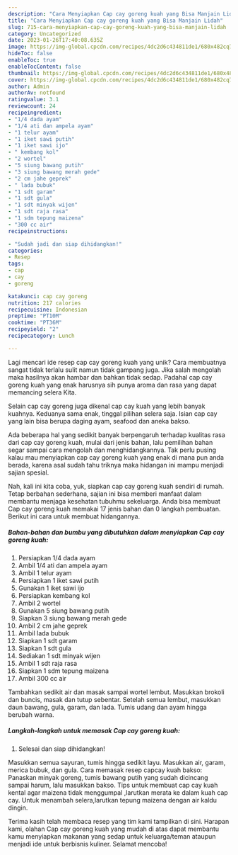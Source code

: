 ```yaml
---
description: "Cara Menyiapkan Cap cay goreng kuah yang Bisa Manjain Lidah"
title: "Cara Menyiapkan Cap cay goreng kuah yang Bisa Manjain Lidah"
slug: 715-cara-menyiapkan-cap-cay-goreng-kuah-yang-bisa-manjain-lidah
category: Uncategorized
date: 2023-01-26T17:40:08.635Z
image: https://img-global.cpcdn.com/recipes/4dc2d6c434811de1/680x482cq70/cap-cay-goreng-kuah-foto-resep-utama.jpg
hideToc: false
enableToc: true
enableTocContent: false
thumbnail: https://img-global.cpcdn.com/recipes/4dc2d6c434811de1/680x482cq70/cap-cay-goreng-kuah-foto-resep-utama.jpg
cover: https://img-global.cpcdn.com/recipes/4dc2d6c434811de1/680x482cq70/cap-cay-goreng-kuah-foto-resep-utama.jpg
author: Admin
authorAv: notfound
ratingvalue: 3.1
reviewcount: 24
recipeingredient:
- "1/4 dada ayam"
- "1/4 ati dan ampela ayam"
- "1 telur ayam"
- "1 iket sawi putih"
- "1 iket sawi ijo"
- " kembang kol"
- "2 wortel"
- "5 siung bawang putih"
- "3 siung bawang merah gede"
- "2 cm jahe geprek"
- " lada bubuk"
- "1 sdt garam"
- "1 sdt gula"
- "1 sdt minyak wijen"
- "1 sdt raja rasa"
- "1 sdm tepung maizena"
- "300 cc air"
recipeinstructions:

- "Sudah jadi dan siap dihidangkan!"
categories:
- Resep
tags:
- cap
- cay
- goreng

katakunci: cap cay goreng 
nutrition: 217 calories
recipecuisine: Indonesian
preptime: "PT10M"
cooktime: "PT36M"
recipeyield: "2"
recipecategory: Lunch

---
```





Lagi mencari ide resep cap cay goreng kuah yang unik? Cara membuatnya sangat tidak terlalu sulit namun tidak gampang juga. Jika salah mengolah maka hasilnya akan hambar dan bahkan tidak sedap. Padahal cap cay goreng kuah yang enak harusnya sih punya aroma dan rasa yang dapat memancing selera Kita.





Selain cap cay goreng juga dikenal cap cay kuah yang lebih banyak kuahnya. Keduanya sama enak, tinggal pilihan selera saja. Isian cap cay yang lain bisa berupa daging ayam, seafood dan aneka bakso.

Ada beberapa hal yang sedikit banyak berpengaruh terhadap kualitas rasa dari cap cay goreng kuah, mulai dari jenis bahan, lalu pemilihan bahan segar sampai cara mengolah dan menghidangkannya. Tak perlu pusing kalau mau menyiapkan cap cay goreng kuah yang enak di mana pun anda berada, karena asal sudah tahu triknya maka hidangan ini mampu menjadi sajian spesial.






Nah, kali ini kita coba, yuk, siapkan cap cay goreng kuah sendiri di rumah. Tetap berbahan sederhana, sajian ini bisa memberi manfaat dalam membantu menjaga kesehatan tubuhmu sekeluarga. Anda bisa membuat Cap cay goreng kuah memakai 17 jenis bahan dan 0 langkah pembuatan. Berikut ini cara untuk membuat hidangannya.

<!--inarticleads1-->

##### Bahan-bahan dan bumbu yang dibutuhkan dalam menyiapkan Cap cay goreng kuah:

1. Persiapkan 1/4 dada ayam
1. Ambil 1/4 ati dan ampela ayam
1. Ambil 1 telur ayam
1. Persiapkan 1 iket sawi putih
1. Gunakan 1 iket sawi ijo
1. Persiapkan  kembang kol
1. Ambil 2 wortel
1. Gunakan 5 siung bawang putih
1. Siapkan 3 siung bawang merah gede
1. Ambil 2 cm jahe geprek
1. Ambil  lada bubuk
1. Siapkan 1 sdt garam
1. Siapkan 1 sdt gula
1. Sediakan 1 sdt minyak wijen
1. Ambil 1 sdt raja rasa
1. Siapkan 1 sdm tepung maizena
1. Ambil 300 cc air


Tambahkan sedikit air dan masak sampai wortel lembut. Masukkan brokoli dan buncis, masak dan tutup sebentar. Setelah semua lembut, masukkan daun bawang, gula, garam, dan lada. Tumis udang dan ayam hingga berubah warna. 

<!--inarticleads2-->

##### Langkah-langkah untuk memasak Cap cay goreng kuah:


1. Selesai dan siap dihidangkan!

Masukkan semua sayuran, tumis hingga sedikit layu. Masukkan air, garam, merica bubuk, dan gula. Cara memasak resep capcay kuah bakso: Panaskan minyak goreng, tumis bawang putih yang sudah dicincang sampai harum, lalu masukkan bakso. Tips untuk membuat cap cay kuah kental agar maizena tidak menggumpal ,larutkan merata ke dalam kuah cap cay. Untuk menambah selera,larutkan tepung maizena dengan air kaldu dingin. 

Terima kasih telah membaca resep yang tim kami tampilkan di sini. Harapan kami, olahan Cap cay goreng kuah yang mudah di atas dapat membantu kamu menyiapkan makanan yang sedap untuk keluarga/teman ataupun menjadi ide untuk berbisnis kuliner. Selamat mencoba!
